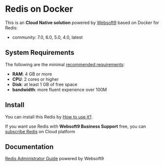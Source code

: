 # Redis on Docker  

This is an **Cloud Native solution** powered by [Websoft9](https://www.websoft9.com) based on Docker for Redis:

 - community:  7.0, 6.0, 5.0, 4.0, latest


## System Requirements

The following are the minimal [recommended requirements](https://redis.io/topics/config):

* **RAM**: 4 GB or more
* **CPU**: 2 cores or higher
* **Disk**: at least 1 GB of free space
* **bandwidth**: more fluent experience over 100M  

## Install

You can install this Redis by [How to use it?](https://github.com/Websoft9/docker-library#how-to-use-it).   

If you want use Redis with **Websoft9 Business Support** free, you can [subscribe Redis](https://www.websoft9.com/apps) on Cloud platform

## Documentation

[Redis Administrator Guide](https://support.websoft9.com/docs/redis) powered by Websoft9